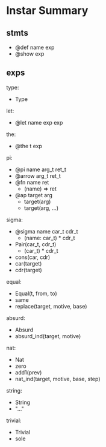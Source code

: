# Instar Summary

## stmts

- @def name exp
- @show exp

## exps

type:
- Type

let:
- @let name exp exp

the:
- @the t exp

pi:
- @pi name arg_t ret_t
- @arrow arg_t ret_t
- @fn name ret
  - (name) => ret
- @ap target arg
  - target(arg)
  - target(arg, ...)

sigma:
- @sigma name car_t cdr_t
  - (name: car_t) * cdr_t
- Pair(car_t, cdr_t)
  - (car_t) * cdr_t
- cons(car, cdr)
- car(target)
- cdr(target)

equal:
- Equal(t, from, to)
- same
- replace(target, motive, base)

absurd:
- Absurd
- absurd_ind(target, motive)

nat:
- Nat
- zero
- add1(prev)
- nat_ind(target, motive, base, step)

string:
- String
- "..."

trivial:
- Trivial
- sole
